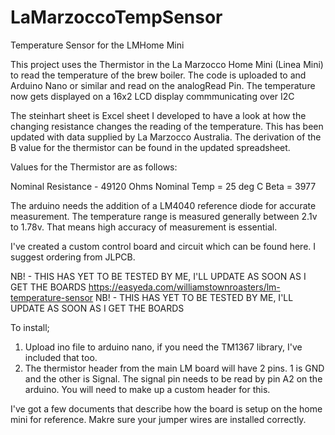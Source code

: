 # LaMarzoccoTempSensor
Temperature Sensor for the LMHome Mini

This project uses the Thermistor in the La Marzocco Home Mini (Linea Mini) to read the temperature of the brew boiler.
The code is uploaded to and Arduino Nano or similar and read on the analogRead Pin. The temperature now gets displayed on a 16x2 LCD display commmunicating over I2C

The steinhart sheet is Excel sheet I developed to have a look at how the changing resistance changes the reading of the temperature. This has been updated with data supplied by La Marzocco Australia. The derivation of the B value for the thermistor can be found in the updated spreadsheet.

Values for the Thermistor are as follows:

Nominal Resistance - 49120 Ohms
Nominal Temp = 25 deg C
Beta = 3977

The arduino needs the addition of a LM4040 reference diode for accurate measurement. The temperature range is measured generally between 2.1v to 1.78v. That means high accuracy of measurement is essential.

I've created a custom control board and circuit which can be found here. I suggest ordering from JLPCB. 

NB! - THIS HAS YET TO BE TESTED BY ME, I'LL UPDATE AS SOON AS I GET THE BOARDS
https://easyeda.com/williamstownroasters/lm-temperature-sensor
NB! - THIS HAS YET TO BE TESTED BY ME, I'LL UPDATE AS SOON AS I GET THE BOARDS

To install;

1. Upload ino file to arduino nano, if you need the TM1367 library, I've included that too.
2. The thermistor header from the main LM board will have 2 pins. 1 is GND and the other is Signal. The signal pin needs to be read by pin A2 on the arduino. You will need to make up a custom header for this.

I've got a few documents that describe how the board is setup on the home mini for reference. Makre sure your jumper wires are installed correctly. 


